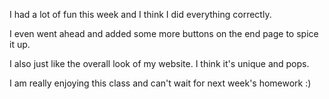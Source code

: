 I had a lot of fun this week and I think I did everything correctly. 

I even went ahead and added some more buttons on the end page to spice it up. 

I also just like the overall look of my website. I think it's unique and pops.

I am really enjoying this class and can't wait for next week's homework :)